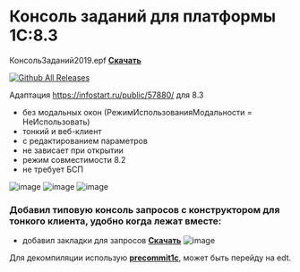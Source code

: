 # Консоль заданий для платформы 1С:8.3 

КонсольЗаданий2019.epf __[Скачать](https://github.com/kuzyara/JobsConsole2019.epf/releases/download/1.0.2/JobsConsole2019.epf)__

[![Github All Releases](https://img.shields.io/github/downloads/kuzyara/JobsConsole2019.epf/total.svg)]()

Адаптация https://infostart.ru/public/57880/ для 8.3 
* без модальных окон (РежимИспользованияМодальности = НеИспользовать)
* тонкий и веб-клиент
* с редактированием параметров
* не зависает при открытии
* режим совместимости 8.2
* не требует БСП

![image](https://user-images.githubusercontent.com/2604430/45483322-d3aca400-b77a-11e8-83be-dfdfb87891e9.png)
![image](https://user-images.githubusercontent.com/2604430/45608240-00fb9980-ba7c-11e8-979b-5e3b40f91e04.png)
![image](https://user-images.githubusercontent.com/2604430/47908433-2cb9ce00-dec8-11e8-8e67-54d4e7510550.png)

### Добавил типовую консоль запросов с конструктором для тонкого клиента, удобно когда лежат вместе:
* добавил закладки для запросов
__[Скачать](https://github.com/kuzyara/JobsConsole2019.epf/releases/download/1.0.2/QueryConsoleThinClient_8.3.5.epf)__
![image](https://user-images.githubusercontent.com/2604430/50132733-22f2fb00-02bb-11e9-8f59-a7e9ee058f05.png)

Для декомпиляции использую __[precommit1c](https://github.com/xDrivenDevelopment/precommit1c)__, может быть перейду на edt.
